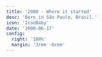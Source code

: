 ```yaml
---
title: '2000 - Where it started'
desc: 'Born in São Paulo, Brasil.'
icon: 'IconBaby'
date: '2000-06-17'
config:
  right: '100%'
  margin: '3rem -6rem'
---
```

